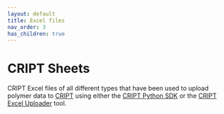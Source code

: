 ```yaml
---
layout: default
title: Excel files
nav_order: 3
has_children: true
---
```


# CRIPT Sheets

CRIPT Excel files of all different types that have been used to upload polymer data to [CRIPT](https://criptapp.org) using either the [CRIPT Python SDK](https://c-accel-cript.github.io/cript/) or the [CRIPT Excel Uploader](https://c-accel-cript.github.io/cript-excel-uploader/) tool.
